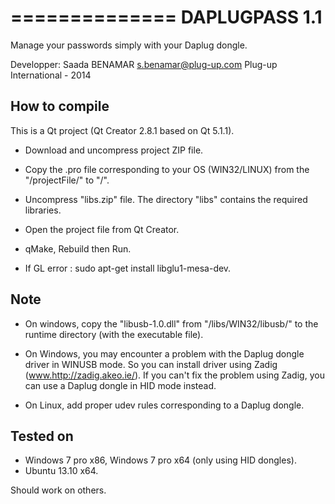 ==============
DAPLUGPASS 1.1
==============

Manage your passwords simply with your Daplug dongle.

Developper: Saada BENAMAR <s.benamar@plug-up.com>
Plug-up International - 2014


## How to compile ##

This is a Qt project (Qt Creator 2.8.1 based on Qt 5.1.1).

- Download and uncompress project ZIP file. 

- Copy the .pro file corresponding to your OS (WIN32/LINUX) from the "<project directory>/projectFile/" to "<project directory>/".

- Uncompress "libs.zip" file. The directory "libs" contains the required libraries.

- Open the project file from Qt Creator.

- qMake, Rebuild then Run.

- If GL error : sudo apt-get install libglu1-mesa-dev.

## Note ##

- On windows, copy the "libusb-1.0.dll" from "<project directory>/libs/WIN32/libusb/" to the runtime directory (with the executable file).

- On Windows, you may encounter a problem with the Daplug dongle driver in WINUSB mode. So you can install driver using Zadig (www.http://zadig.akeo.ie/). If you can't fix the problem using Zadig, you can use a Daplug dongle in HID mode instead.

- On Linux, add proper udev rules corresponding to a Daplug dongle.

## Tested on ##

- Windows 7 pro x86, Windows 7 pro x64 (only using HID dongles).
- Ubuntu 13.10 x64.

Should work on others.

